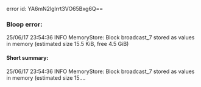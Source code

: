 error id: YA6mN2lglrrt3VO65Bxg6Q==
### Bloop error:

25/06/17 23:54:36 INFO MemoryStore: Block broadcast_7 stored as values in memory (estimated size 15.5 KiB, free 4.5 GiB)
#### Short summary: 

25/06/17 23:54:36 INFO MemoryStore: Block broadcast_7 stored as values in memory (estimated size 15....